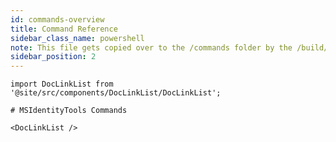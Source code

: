 ```yaml
---
id: commands-overview
title: Command Reference
sidebar_class_name: powershell
note: This file gets copied over to the /commands folder by the /build/Build-CommandReference.ps1 script. Always edit the source /docs/commands-overview.txt
sidebar_position: 2
---
```


```mdx-code-block
import DocLinkList from '@site/src/components/DocLinkList/DocLinkList';

# MSIdentityTools Commands

<DocLinkList />

```
